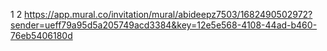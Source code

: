 1
2
https://app.mural.co/invitation/mural/abideepz7503/1682490502972?sender=ueff79a95d5a205749acd3384&key=12e5e568-4108-44ad-b460-76eb5406180d
